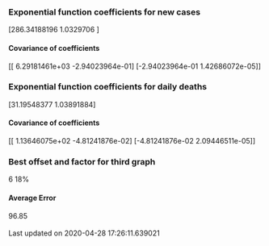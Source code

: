 <h3>Exponential function coefficients for new cases</h3>
[286.34188196   1.0329706 ]
<h4>Covariance of coefficients</h4>
[[ 6.29181461e+03 -2.94023964e-01]
 [-2.94023964e-01  1.42686072e-05]]
<h3>Exponential function coefficients for daily deaths</h3>
[31.19548377  1.03891884]
<h4>Covariance of coefficients</h4>
[[ 1.13646075e+02 -4.81241876e-02]
 [-4.81241876e-02  2.09446511e-05]] <br/>
<h3>Best offset and factor for third graph</h3>
6 18%
<h4>Average Error</h4>
96.85
<br /><br />Last updated on 2020-04-28 17:26:11.639021
